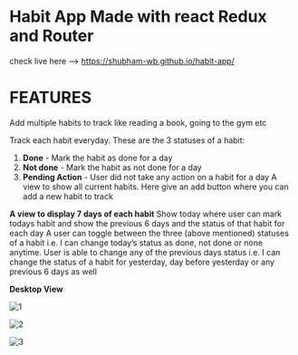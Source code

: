 # Habit App Made with react Redux and Router

check live here --> https://shubham-wb.github.io/habit-app/

# FEATURES

Add multiple habits to track like reading a book, going to the gym etc

Track each habit everyday. These are the 3 statuses of a habit:
1. **Done** - Mark the habit as done for a day
2. **Not done** - Mark the habit as not done for a day
3. **Pending Action** - User did not take any action on a habit for a day
A view to show all current habits. Here give an add button where you can add a new habit to track

**A view to display 7 days of each habit**
Show today where user can mark todays habit and show the previous 6 days and the status of that habit for each day
A user can toggle between the three (above mentioned) statuses of a habit i.e. I can change today’s status as done, not done or none anytime.
User is  able to change any of the previous days status i.e. I can change the status of a habit for yesterday, day before yesterday or any previous 6 days as well


**Desktop View**

![1](https://user-images.githubusercontent.com/90547108/163084864-328fee60-daad-4212-b1f5-fc0ebf0b6e90.JPG)

![2](https://user-images.githubusercontent.com/90547108/163084868-b999793f-22c4-4189-b31d-70c3a55f094b.JPG)

![3](https://user-images.githubusercontent.com/90547108/163084856-29445f80-b32c-4e76-bd8a-a9978429d61f.JPG)




